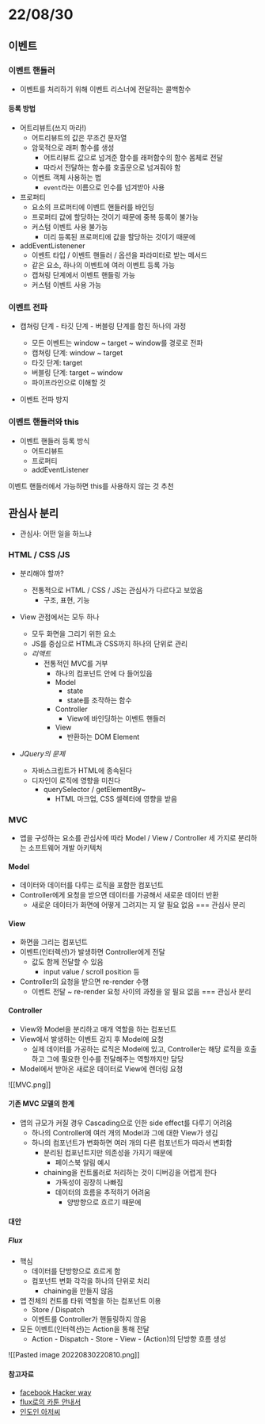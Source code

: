 # 22/08/30

## 이벤트

### 이벤트 핸들러
- 이벤트를 처리하기 위해 이벤트 리스너에 전달하는 콜백함수

#### 등록 방법
- 어트리뷰트(쓰지 마라!)
	- 어트리뷰트의 값은 무조건 문자열
	- 암묵적으로 래퍼 함수를 생성
		- 어트리뷰트 값으로 넘겨준 함수를 래퍼함수의 함수 몸체로 전달
		- 따라서 전달하는 함수를 호출문으로 넘겨줘야 함
	- 이벤트 객체 사용하는 법
		- `event`라는 이름으로 인수를 넘겨받아 사용
- 프로퍼티
	- 요소의 프로퍼티에 이벤트 핸들러를 바인딩
	- 프로퍼티 값에 할당하는 것이기 때문에 중복 등록이 불가능
	- 커스텀 이벤트 사용 불가능
		- 미리 등록된 프로퍼티에 값을 할당하는 것이기 때문에
- addEventListenener
	- 이벤트 타입 / 이벤트 핸들러 / 옵션을 파라미터로 받는 메서드
	- 같은 요소, 하나의 이벤트에 여러 이벤트 등록 가능
	- 캡쳐링 단계에서 이벤트 핸들링 가능
	- 커스텀 이벤트 사용 가능

### 이벤트 전파
- 캡쳐링 단계 - 타깃 단계 - 버블링 단계를 합친 하나의 과정
	- 모든 이벤트는 window ~ target ~ window를 경로로 전파
	- 캡쳐링 단계: window ~ target
	- 타깃 단계: target
	- 버블링 단계: target ~ window
	- 파이프라인으로 이해할 것

- 이벤트 전파 방지

### 이벤트 핸들러와 this
- 이벤트 핸들러 등록 방식
	- 어트리뷰트
	- 프로퍼티
	- addEventListener

이벤트 핸들러에서 가능하면 this를 사용하지 않는 것 추천 


## 관심사 분리
- 관심사: 어떤 일을 하느냐

### HTML / CSS /JS
- 분리해야 할까?
	- 전통적으로 HTML / CSS / JS는 관심사가 다르다고 보았음
		- 구조, 표현, 기능
- View 관점에서는 모두 하나
	- 모두 화면을 그리기 위한 요소
	- JS를 중심으로 HTML과 CSS까지 하나의 단위로 관리
	- *리액트*
		- 전통적인 MVC를 거부
			- 하나의 컴포넌트 안에 다 들어있음
			- Model
				- state
				- state를 조작하는 함수
			- Controller
				- View에 바인딩하는 이벤트 핸들러
			- View
				- 반환하는 DOM Element

- *JQuery의 문제*
	- 자바스크립트가 HTML에 종속된다
	- 디자인이 로직에 영향을 미친다
		- querySelector / getElementBy~
			- HTML 마크업, CSS 셀렉터에 영향을 받음

### MVC
- 앱을 구성하는 요소를 관심사에 따라 Model / View / Controller 세 가지로 분리하는 소프트웨어 개발 아키텍처

#### Model
- 데이터와 데이터를 다루는 로직을 포함한 컴포넌트
- Controller에게 요청을 받으면 데이터를 가공해서 새로운 데이터 반환
	- 새로운 데이터가 화면에 어떻게 그려지는 지 알 필요 없음 === 관심사 분리

#### View
- 화면을 그리는 컴포넌트
- 이벤트(인터렉션)가 발생하면 Controller에게 전달
	- 값도 함께 전달할 수 있음
		- input value / scroll position 등
- Controller의 요청을 받으면 re-render 수행
	- 이벤트 전달 ~ re-render 요청 사이의 과정을 알 필요 없음 === 관심사 분리

#### Controller
- View와 Model을 분리하고 매개 역할을 하는 컴포넌트
- View에서 발생하는 이벤트 감지 후 Model에 요청
	- 실제 데이터를 가공하는 로직은 Model에 있고, Controller는 해당 로직을 호출하고 그에 필요한 인수를 전달해주는 역할까지만 담당
- Model에서 받아온 새로운 데이터로 View에 렌더링 요청

![[MVC.png]]

#### 기존 MVC 모델의 한계

- 앱의 규모가 커질 경우 Cascading으로 인한 side effect를 다루기 어려움
	- 하나의 Controller에 여러 개의 Model과 그에 대한 View가 생김
	- 하나의 컴포넌트가 변화하면 여러 개의 다른 컴포넌트가 따라서 변화함
		- 분리된 컴포넌트지만 의존성을 가지기 때문에
			- 페이스북 알림 예시
		- chaining을 컨트롤러로 처리하는 것이 디버깅을 어렵게 한다
			- 가독성이 굉장히 나빠짐
			- 데이터의 흐름을 추적하기 어려움
				- 양방향으로 흐르기 때문에

#### 대안

##### Flux
- 핵심
	- 데이터를 단방향으로 흐르게 함
	- 컴포넌트 변화 각각을 하나의 단위로 처리
		- chaining을 만들지 않음
- 앱 전체의 컨트롤 타워 역할을 하는 컴포넌트 이용
	- Store / Dispatch
	- 이벤트를 Controller가 핸들링하지 않음
- 모든 이벤트(인터렉션)는 Action을 통해 전달
	- Action - Dispatch - Store - View - (Action)의 단방향 흐름 생성

![[Pasted image 20220830220810.png]]

#### 참고자료
- [facebook Hacker way](https://youtu.be/nYkdrAPrdcw)
- [flux로의 카툰 안내서](https://bestalign.github.io/translation/cartoon-guide-to-flux/)
- [인도인 아저씨](https://www.youtube.com/watch?v=p8tqhf5qKOI)